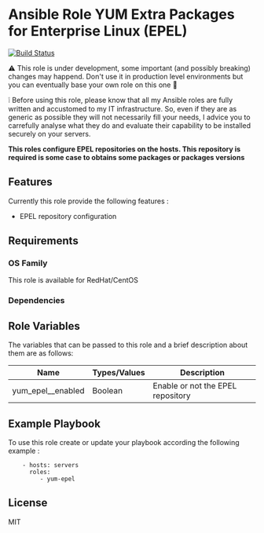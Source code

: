 Ansible Role YUM Extra Packages for Enterprise Linux (EPEL)
=========

[![Build Status](https://travis-ci.org/Turgon37/ansible-yum-epel.svg?branch=master)](https://travis-ci.org/Turgon37/ansible-yum-epel)

:warning: This role is under development, some important (and possibly breaking) changes may happend. Don't use it in production level environments but you can eventually base your own role on this one :hammer:

:grey_exclamation: Before using this role, please know that all my Ansible roles are fully written and accustomed to my IT infrastructure. So, even if they are as generic as possible they will not necessarily fill your needs, I advice you to carrefully analyse what they do and evaluate their capability to be installed securely on your servers.

**This roles configure EPEL repositories on the hosts. This repository is required is some case to obtains some packages or packages versions**

## Features

Currently this role provide the following features :

  * EPEL repository configuration

## Requirements

### OS Family

This role is available for RedHat/CentOS

### Dependencies


## Role Variables

The variables that can be passed to this role and a brief description about them are as follows:

| Name              | Types/Values | Description                       |
| ------------------| -------------|---------------------------------- |
| yum_epel__enabled | Boolean      | Enable or not the EPEL repository |


## Example Playbook

To use this role create or update your playbook according the following example :


```
    - hosts: servers
      roles:
         - yum-epel
```


## License

MIT
